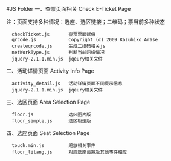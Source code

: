 #JS Folder
一、查票页面相关 Check E-Ticket Page  

 注：页面支持多种情况：选座、选区链接；二维码；票当前多种状态
 
      checkTicket.js       查票票面赋值       
      qrcode.js            Copyright (c) 2009 Kazuhiko Arase
      createqrcode.js      生成二维码相关js
      netWorkType.js       判断当前网络情况
      jquery-2.1.1.min.js  jqeury相关文件
      
二、活动详情页面  Activity Info Page
      
      activity_detail.js   活动详情页面不同提示信息
      jquery-2.1.1.min.js  jqeury相关文件
      
三、选区页面  Area Selection Page
 
      floor.js             选区图片版       
      floor_simple.js      选区极速版
    
四、选座页面  Seat Selection Page
 
      touch.min.js         缩放相关事件       
      floor_litang.js      对应选座设置及其他事件相应
    
